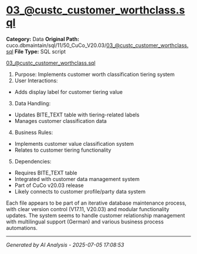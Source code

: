 # 03_@custc_customer_worthclass.sql

**Category:** Data
**Original Path:** cuco.dbmaintain/sql/11/50_CuCo_V20.03/03_@custc_customer_worthclass.sql
**File Type:** SQL script

03_@custc_customer_worthclass.sql
1. Purpose: Implements customer worth classification tiering system
2. User Interactions:
- Adds display label for customer tiering value
3. Data Handling:
- Updates BITE_TEXT table with tiering-related labels
- Manages customer classification data
4. Business Rules:
- Implements customer value classification system
- Relates to customer tiering functionality
5. Dependencies:
- Requires BITE_TEXT table
- Integrated with customer data management system
- Part of CuCo v20.03 release
- Likely connects to customer profile/party data system

Each file appears to be part of an iterative database maintenance process, with clear version control (V17.11, V20.03) and modular functionality updates. The system seems to handle customer relationship management with multilingual support (German) and various business process automations.

---
*Generated by AI Analysis - 2025-07-05 17:08:53*
